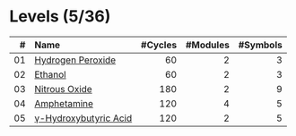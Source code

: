 # Levels (5/36)

|  # | Name                              | #Cycles | #Modules | #Symbols |
|---:|:----------------------------------|--------:|---------:|---------:|
| 01 | [Hydrogen Peroxide][readme01]     |      60 |        2 |        3 |
| 02 | [Ethanol][readme02]               |      60 |        2 |        3 |
| 03 | [Nitrous Oxide][readme03]         |     180 |        2 |        9 |
| 04 | [Amphetamine][readme04]           |     120 |        4 |        5 |
| 05 | [γ-Hydroxybutyric Acid][readme05] |     120 |        2 |        5 |

[readme01]: ./readmes/01.md
[readme02]: ./readmes/02.md
[readme03]: ./readmes/03.md
[readme04]: ./readmes/04.md
[readme05]: ./readmes/05.md
